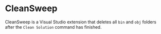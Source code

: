 # CleanSweep

CleanSweep is a Visual Studio extension that deletes all `bin` and `obj` folders after the `Clean Solution` command has finished.
